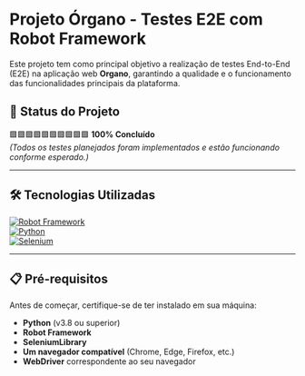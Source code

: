 # Projeto Órgano - Testes E2E com Robot Framework

Este projeto tem como principal objetivo a realização de testes End-to-End (E2E) na aplicação web **Organo**, garantindo a qualidade e o funcionamento das funcionalidades principais da plataforma.

## 🚧 Status do Projeto

🟩🟩🟩🟩🟩🟩🟩🟩🟩🟩 **100% Concluído**  
*(Todos os testes planejados foram implementados e estão funcionando conforme esperado.)*

---

## 🛠️ Tecnologias Utilizadas

[![Robot Framework](https://img.shields.io/badge/Robot%20Framework-000000?style=flat-square&logo=robot-framework&logoColor=white)](https://robotframework.org/)  
[![Python](https://img.shields.io/badge/Python-3776AB?style=flat-square&logo=python&logoColor=white)](https://www.python.org/)  
[![Selenium](https://img.shields.io/badge/Selenium-43B02A?style=flat-square&logo=selenium&logoColor=white)](https://www.selenium.dev/)  

---

## 📋 Pré-requisitos

Antes de começar, certifique-se de ter instalado em sua máquina:

- **Python** (v3.8 ou superior)
- **Robot Framework**
- **SeleniumLibrary**
- **Um navegador compatível** (Chrome, Edge, Firefox, etc.)
- **WebDriver** correspondente ao seu navegador
